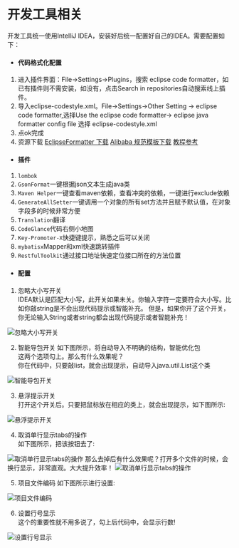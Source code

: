 # 开发工具相关

开发工具统一使用IntelliJ IDEA，安装好后统一配置好自己的IDEA。需要配置如下：
* #### 代码格式化配置 <Badge text="强制" type="error"/>
1. 进入插件界面：File->Settings->Plugins，搜索 eclipse code formatter，如已有插件则不需安装，如没有，点击Search in repositories自动搜索线上插件。
2. 导入eclipse-codestyle.xml。File->Settings->Other Setting -> eclipse code formatter,选择Use the eclipse code formatter-> eclipse java formatter config file 选择 eclipse-codestyle.xml
3. 点ok完成
4. 资源下载 [EclipseFormatter 下载](https://github.com/krasa/EclipseCodeFormatter/releases) [Alibaba 规范模板下载](https://github.com/alibaba/p3c/blob/master/p3c-formatter/eclipse-codestyle.xml) [教程参考](https://www.jianshu.com/p/9befe7710176)  

* #### 插件 
1. `lombok` <Badge text="强制" type="error"/>
2. `GsonFormat`一键根据json文本生成java类
3. `Maven Helper`一键查看maven依赖，查看冲突的依赖，一键进行exclude依赖
4. `GenerateAllSetter`一键调用一个对象的所有set方法并且赋予默认值，在对象字段多的时候非常方便 <Badge text="强制" type="error"/>
5. `Translation`翻译
6. `CodeGlance`代码右侧小地图 <Badge text="强制" type="error"/>
7. `Key-Promoter-X`快捷键提示，熟悉之后可以关闭
8. `mybatisx`Mapper和xml快速跳转插件 <Badge text="强制" type="error"/>
9. `RestfulToolkit`通过接口地址快速定位接口所在的方法位置 <Badge text="强制" type="error"/>

* #### 配置
1. 忽略大小写开关 <Badge text="强制" type="error"/>  
IDEA默认是匹配大小写，此开关如果未关。你输入字符一定要符合大小写。比如你敲string是不会出现代码提示或智能补充。
但是，如果你开了这个开关，你无论输入String或者string都会出现代码提示或者智能补充！
<img :src="$withBase('/img/640.webp')" alt="忽略大小写开关"/>

2. 智能导包开关 <Badge text="强制" type="error"/>
如下图所示，将自动导入不明确的结构，智能优化包  
这两个选项勾上。那么有什么效果呢？  
你在代码中，只要敲list，就会出现提示，自动导入java.util.List这个类  
<img :src="$withBase('/img/641.webp')" alt="智能导包开关"/>

3. 悬浮提示开关  
打开这个开关后。只要把鼠标放在相应的类上，就会出现提示，如下图所示:
<img :src="$withBase('/img/642.jfif')" alt="悬浮提示开关"/>

4. 取消单行显示tabs的操作  
如下图所示，把该按钮去了:
<img :src="$withBase('/img/643.jfif')" alt="取消单行显示tabs的操作"/>
那么去掉后有什么效果呢？打开多个文件的时候，会换行显示，非常直观。大大提升效率！
<img :src="$withBase('/img/644.jfif')" alt="取消单行显示tabs的操作"/>

5. 项目文件编码
如下图所示进行设置:
<img :src="$withBase('/img/645.jfif')" alt="项目文件编码"/>

6. 设置行号显示 <Badge text="强制" type="error"/>  
这个的重要性就不用多说了，勾上后代码中，会显示行数!
<img :src="$withBase('/img/645.webp')" alt="设置行号显示"/>

